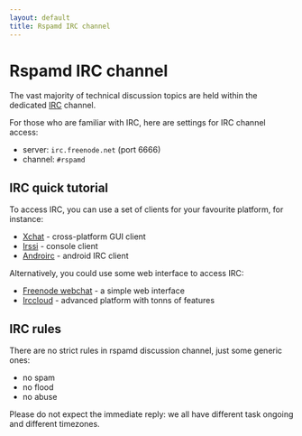 ```yaml
---
layout: default
title: Rspamd IRC channel
---
```


# Rspamd IRC channel

The vast majority of technical discussion topics are held within the dedicated [IRC](https://en.wikipedia.org/wiki/IRC) channel.

For those who are familiar with IRC, here are settings for IRC channel access:

* server: `irc.freenode.net` (port 6666)
* channel: `#rspamd`

## IRC quick tutorial

To access IRC, you can use a set of clients for your favourite platform, for instance:

* [Xchat](http://www.xchat.org) - cross-platform GUI client
* [Irssi](http://www.irssi.org) - console client
* [Androirc](https://play.google.com/store/apps/details?id=com.androirc) - android IRC client

Alternatively, you could use some web interface to access IRC:

* [Freenode webchat](https://webchat.freenode.net/) - a simple web interface
* [Irccloud](https://irccloud.com) - advanced platform with tonns of features

## IRC rules

There are no strict rules in rspamd discussion channel, just some generic ones:

* no spam
* no flood
* no abuse

Please do not expect the immediate reply: we all have different task ongoing and different timezones.
